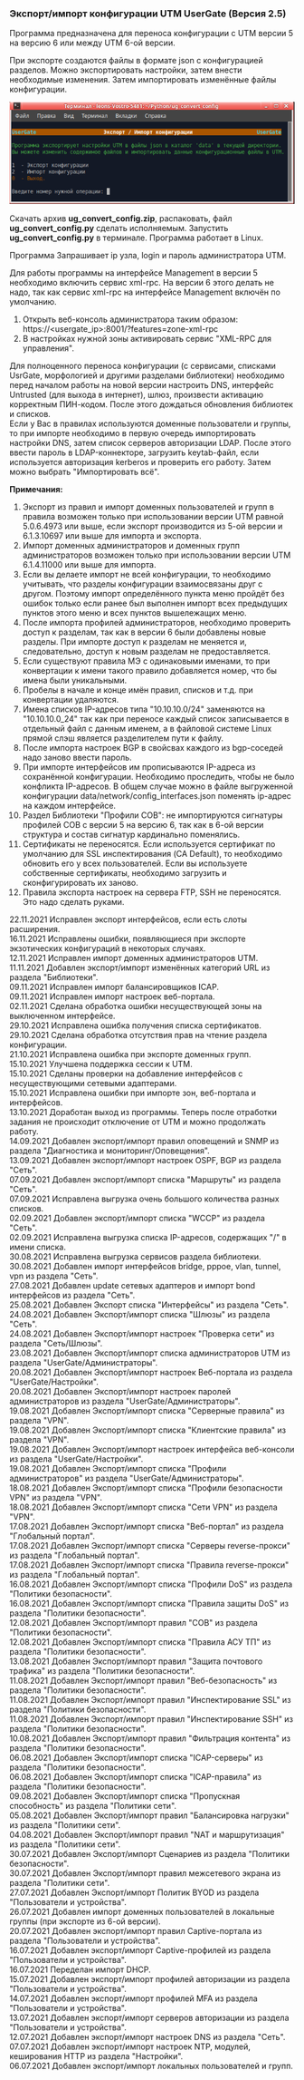 <h3>Экспорт/импорт конфигурации UTM UserGate (Версия 2.5)</h3>

Программа предназначена для переноса конфигурации с UTM версии 5 на версию 6 или между UTM 6-ой версии.

При экспорте создаются файлы в формате json с конфигурацией разделов.
Можно экспортировать настройки, затем внести необходимые изменения. Затем импортировать изменённые файлы конфигурации.

<p align="center"><img src="main_image.png"></p>

Скачать архив <b>ug_convert_config.zip</b>, распаковать, файл <b>ug_convert_config.py</b> сделать исполняемым.
Запустить <b>ug_convert_config.py</b> в терминале. Программа работает в Linux.

Программа Запрашивает ip узла, login и пароль администратора UTM.

Для работы программы на интерфейсе Management в версии 5 необходимо включить сервис xml-rpc. На версии 6 этого
делать не надо, так как сервис xml-rpc на интерфейсе Management включён по умолчанию.
1. Открыть веб-консоль администратора таким образом: https://<usergate_ip>:8001/?features=zone-xml-rpc
2. В настройках нужной зоны активировать сервис "XML-RPC для управления".

Для полноценного переноса конфигурации (с сервисами, списками UsrGate, морфологией и другими разделами библиотеки)
необходимо перед началом работы на новой версии настроить DNS, интерфейс Untrusted (для выхода в интернет), шлюз,
произвести активацию корректным ПИН-кодом. После этого дождаться обновления библиотек и списков.<br>
Если у Вас в правилах используются доменные пользователи и группы, то при импорте необходимо в первую очередь
импортировать настройки DNS, затем список серверов авторизации LDAP. После этого ввести пароль в LDAP-коннекторе,
загрузить keytab-файл, если используется авторизация kerberos и проверить его работу. Затем можно выбрать "Импортировать всё".

<b>Примечания:</b>
1. Экспорт из правил и импорт доменных пользователей и групп в правила возможен только при использовании версии
UTM равной 5.0.6.4973 или выше, если экспорт производится из 5-ой версии и 6.1.3.10697 или выше для импорта и
экспорта. 
2. Импорт доменных администраторов и доменных групп администраторов возможен только при использовании версии UTM 6.1.4.11000
или выше для импорта. 
3. Если вы делаете импорт не всей конфигурации, то необходимо учитывать, что разделы конфигурации взаимосвязаны друг
с другом. Поэтому импорт определённого пункта меню пройдёт без ошибок только если ранее был выполнен импорт
всех предыдущих пунктов этого меню и всех пунктов вышележащих меню.
4. После импорта профилей администраторов, необходимо проверить доступ к разделам, так как в версии 6 были добавлены
новые разделы. При импорте доступ к разделам не меняется и, следовательно, доступ к новым разделам не предоставляется.
5. Если существуют правила МЭ с одинаковыми именами, то при конвертации к имени такого правило добавляется номер,
что бы имена были уникальными.
6. Пробелы в начале и конце имён правил, списков и т.д. при конвертации удаляются.
7. Имена списков IP-адресов типа "10.10.10.0/24" заменяются на "10.10.10.0_24" так как при переносе каждый список
записывается в отдельный файл с данным именем, а в файловой системе Linux прямой слэш является разделителем пути к файлу.
8. После импорта настроек BGP в свойсвах каждого из bgp-соседей надо заново ввести пароль.
9. При импорте интерфейсов им прописываются IP-адреса из сохранённой конфигурации. Необходимо проследить, чтобы не было
конфликта IP-адресов. В общем случае можно в файле выгруженной конфигурации data/network/config_interfaces.json поменять
ip-адрес на каждом интерфейсе.
10. Раздел Библиотеки "Профили СОВ": не импортируются сигнатуры профилей СОВ с версии 5 на версию 6, так как
в 6-ой версии структура и состав сигнатур кардинально поменялись.
11. Сертификаты не переносятся. Если используется сертификат по умолчанию для SSL инспектирования (CA Default), то необходимо
обновить его у всех пользователей. Если вы используете собственные сертификаты, необходимо загрузить и сконфигурировать их заново.
12. Правила экспорта настроек на сервера FTP, SSH не переносятся. Это надо сделать руками.

22.11.2021  Исправлен экспорт интерфейсов, если есть слоты расширения.<br>
16.11.2021  Исправлены ошибки, появляющиеся при экспорте экзотических конфигураций в некоторых случаях.<br>
12.11.2021  Исправлен импорт доменных администраторов UTM.<br>
11.11.2021  Добавлен экспорт/импорт изменённых категорий URL из раздела "Библиотеки".<br>
09.11.2021  Исправлен импорт балансировщиков ICAP.<br>
09.11.2021  Исправлен импорт настроек веб-портала.<br>
02.11.2021  Сделана обработка ошибки несуществующей зоны на выключенном интерфейсе.<br>
29.10.2021  Исправлена ошибка получения списка сертификатов.<br>
29.10.2021  Сделана обработка отсутствия прав на чтение раздела конфигурации.<br>
21.10.2021  Исправлена ошибка при экспорте доменных групп.<br>
15.10.2021  Улучшена поддержка сессии к UTM.<br>
15.10.2021  Сделаны проверки на добавление интерфейсов с несуществующими сетевыми адаптерами.<br>
15.10.2021  Исправлена ошибки при импорте зон, веб-портала и интерфейсов.<br>
13.10.2021  Доработан выход из программы. Теперь после отработки задания не происходит отключение от UTM и можно продолжать работу.<br>
14.09.2021  Добавлен экспорт/импорт правил оповещений и SNMP из раздела "Диагностика и мониторинг/Оповещения".<br>
13.09.2021  Добавлен экспорт/импорт настроек OSPF, BGP из раздела "Сеть".<br>
07.09.2021  Добавлен экспорт/импорт списка "Маршруты" из раздела "Сеть".<br>
07.09.2021  Исправлена выгрузка очень большого количества разных списков.<br>
02.09.2021  Добавлен экспорт/импорт списка "WCCP" из раздела "Сеть".<br>
02.09.2021  Исправлена выгрузка списка IP-адресов, содержащих "/" в имени списка.<br>
30.08.2021  Исправлена выгрузка сервисов раздела библиотеки.<br>
30.08.2021  Добавлен импорт интерфейсов bridge, pppoe, vlan, tunnel, vpn из раздела "Сеть".<br>
27.08.2021  Добавлен update сетевых адаптеров и импорт bond интерфейсов из раздела "Сеть".<br>
25.08.2021  Добавлен Экспорт списка "Интерфейсы" из раздела "Сеть".<br>
24.08.2021  Добавлен Экспорт/импорт списка "Шлюзы" из раздела "Сеть".<br>
24.08.2021  Добавлен Экспорт/импорт настроек "Проверка сети" из раздела "Сеть/Шлюзы".<br>
23.08.2021  Добавлен Экспорт/импорт списка администраторов UTM из раздела "UserGate/Администраторы".<br>
20.08.2021  Добавлен Экспорт/импорт настроек Веб-портала из раздела "UserGate/Настройки".<br>
20.08.2021  Добавлен Экспорт/импорт настроек паролей администраторов из раздела "UserGate/Администраторы".<br>
19.08.2021  Добавлен Экспорт/импорт списка "Серверные правила" из раздела "VPN".<br>
19.08.2021  Добавлен Экспорт/импорт списка "Клиентские правила" из раздела "VPN".<br>
19.08.2021  Добавлен Экспорт/импорт настроек интерфейса веб-консоли из раздела "UserGate/Настройки".<br>
19.08.2021  Добавлен Экспорт/импорт списка "Профили администраторов" из раздела "UserGate/Администраторы".<br>
18.08.2021  Добавлен Экспорт/импорт списка "Профили безопасности VPN" из раздела "VPN".<br>
18.08.2021  Добавлен Экспорт/импорт списка "Сети VPN" из раздела "VPN".<br>
17.08.2021  Добавлен Экспорт/импорт списка "Веб-портал" из раздела "Глобальный портал".<br>
17.08.2021  Добавлен Экспорт/импорт списка "Серверы reverse-прокси" из раздела "Глобальный портал".<br>
17.08.2021  Добавлен Экспорт/импорт списка "Правила reverse-прокси" из раздела "Глобальный портал".<br>
16.08.2021  Добавлен Экспорт/импорт списка "Профили DoS" из раздела "Политики безопасности".<br>
16.08.2021  Добавлен Экспорт/импорт списка "Правила защиты DoS" из раздела "Политики безопасности".<br>
12.08.2021  Добавлен Экспорт/импорт правил "СОВ" из раздела "Политики безопасности".<br>
12.08.2021  Добавлен Экспорт/импорт списка "Правила АСУ ТП" из раздела "Политики безопасности".<br>
13.08.2021  Добавлен Экспорт/импорт правил "Защита почтового трафика" из раздела "Политики безопасности".<br>
11.08.2021  Добавлен Экспорт/импорт правил "Веб-безопасность" из раздела "Политики безопасности".<br>
11.08.2021  Добавлен Экспорт/импорт правил "Инспектирование SSL" из раздела "Политики безопасности".<br>
11.08.2021  Добавлен Экспорт/импорт правил "Инспектирование SSH" из раздела "Политики безопасности".<br>
10.08.2021  Добавлен Экспорт/импорт правил "Фильтрация контента" из раздела "Политики безопасности".<br>
06.08.2021  Добавлен Экспорт/импорт списка "ICAP-серверы" из раздела "Политики безопасности".<br>
06.08.2021  Добавлен Экспорт/импорт списка "ICAP-правила" из раздела "Политики безопасности".<br>
09.08.2021  Добавлен Экспорт/импорт списка "Пропускная способность" из раздела "Политики сети".<br>
05.08.2021  Добавлен Экспорт/импорт правил "Балансировка нагрузки" из раздела "Политики сети".<br>
04.08.2021  Добавлен Экспорт/импорт правил "NAT и маршрутизация" из раздела "Политики сети".<br>
30.07.2021  Добавлен Экспорт/импорт Сценариев из раздела "Политики безопасности".<br>
30.07.2021  Добавлен Экспорт/импорт правил межсетевого экрана из раздела "Политики сети".<br>
27.07.2021  Добавлен Экспорт/импорт Политик BYOD из раздела "Пользователи и устройства".<br>
26.07.2021  Добавлен импорт доменных пользователей в локальные группы (при экспорте из 6-ой версии).<br>
20.07.2021  Добавлен экспорт/импорт правил Captive-портала из раздела "Пользователи и устройства".<br>
16.07.2021  Добавлен экспорт/импорт Captive-профилей из раздела "Пользователи и устройства".<br>
16.07.2021  Переделан импорт DHCP.<br>
15.07.2021  Добавлен экспорт/импорт профилей авторизации из раздела "Пользователи и устройства".<br>
14.07.2021  Добавлен экспорт/импорт профилей MFA из раздела "Пользователи и устройства".<br>
13.07.2021  Добавлен экспорт/импорт серверов авторизации из раздела "Пользователи и устройства".<br>
12.07.2021  Добавлен экспорт/импорт настроек DNS из раздела "Сеть".<br>
07.07.2021  Добавлен экспорт/импорт настроек NTP, модулей, кеширования HTTP из раздела "Настройки".<br>
06.07.2021  Добавлен экспорт/импорт локальных пользователей и групп.<br>
